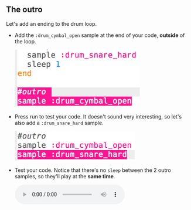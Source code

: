 ## The outro

Let's add an ending to the drum loop.

+ Add the `:drum_cymbal_open` sample at the end of your code, **outside** of the loop.
    
    ![ảnh chụp màn hình](images/drum-outro-1.png)

+ Press run to test your code. It doesn't sound very interesting, so let's also add a `:drum_snare_hard` sample.
    
    ![ảnh chụp màn hình](images/drum-outro-2.png)

+ Test your code. Notice that there's no `sleep` between the 2 outro samples, so they'll play at the **same time**.
    
    <div id="audio-preview" class="pdf-hidden">
      <audio controls preload> <source src="resources/drums-outro.mp3" type="audio/mpeg"> Your browser does not support the <code>audio</code> element. </audio>
    </div>